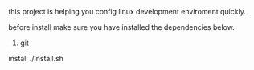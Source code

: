 this project is helping you config linux development enviroment quickly.

before install make sure you have installed the dependencies below.
1. git

install
./install.sh
